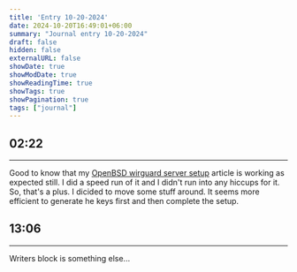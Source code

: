 ```yaml
---
title: 'Entry 10-20-2024'
date: 2024-10-20T16:49:01+06:00
summary: "Journal entry 10-20-2024"
draft: false
hidden: false
externalURL: false
showDate: true
showModDate: true
showReadingTime: true
showTags: true
showPagination: true
tags: ["journal"]
---
```


## 02:22
---

Good to know that my [OpenBSD wirguard server setup](/notes/20221203170137/) 
article is working as expected still. I did a speed run of it and I didn't run 
into any hiccups for it. So, that's a plus. I dicided to move some stuff around. 
It seems more efficient to generate he keys first and then complete the setup.

## 13:06
---

Writers block is something else...